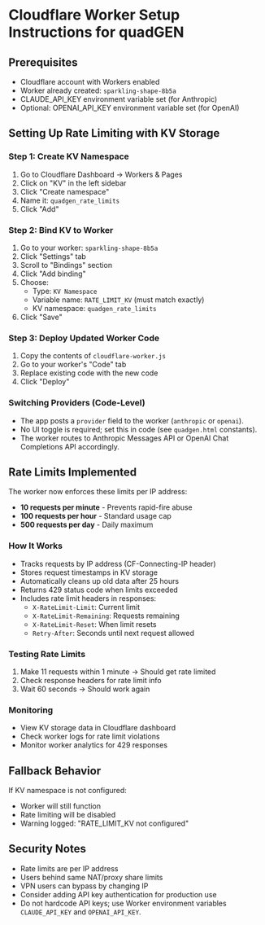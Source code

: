 # Cloudflare Worker Setup Instructions for quadGEN

## Prerequisites
- Cloudflare account with Workers enabled
- Worker already created: `sparkling-shape-8b5a`
- CLAUDE_API_KEY environment variable set (for Anthropic)
- Optional: OPENAI_API_KEY environment variable set (for OpenAI)

## Setting Up Rate Limiting with KV Storage

### Step 1: Create KV Namespace
1. Go to Cloudflare Dashboard → Workers & Pages
2. Click on "KV" in the left sidebar
3. Click "Create namespace"
4. Name it: `quadgen_rate_limits`
5. Click "Add"

### Step 2: Bind KV to Worker
1. Go to your worker: `sparkling-shape-8b5a`
2. Click "Settings" tab
3. Scroll to "Bindings" section
4. Click "Add binding"
5. Choose:
   - Type: `KV Namespace`
   - Variable name: `RATE_LIMIT_KV` (must match exactly)
   - KV namespace: `quadgen_rate_limits`
6. Click "Save"

### Step 3: Deploy Updated Worker Code
1. Copy the contents of `cloudflare-worker.js`
2. Go to your worker's "Code" tab
3. Replace existing code with the new code
4. Click "Deploy"

### Switching Providers (Code-Level)
- The app posts a `provider` field to the worker (`anthropic` or `openai`).
- No UI toggle is required; set this in code (see `quadgen.html` constants).
- The worker routes to Anthropic Messages API or OpenAI Chat Completions API accordingly.

## Rate Limits Implemented

The worker now enforces these limits per IP address:
- **10 requests per minute** - Prevents rapid-fire abuse
- **100 requests per hour** - Standard usage cap
- **500 requests per day** - Daily maximum

### How It Works
- Tracks requests by IP address (CF-Connecting-IP header)
- Stores request timestamps in KV storage
- Automatically cleans up old data after 25 hours
- Returns 429 status code when limits exceeded
- Includes rate limit headers in responses:
  - `X-RateLimit-Limit`: Current limit
  - `X-RateLimit-Remaining`: Requests remaining
  - `X-RateLimit-Reset`: When limit resets
  - `Retry-After`: Seconds until next request allowed

### Testing Rate Limits
1. Make 11 requests within 1 minute → Should get rate limited
2. Check response headers for rate limit info
3. Wait 60 seconds → Should work again

### Monitoring
- View KV storage data in Cloudflare dashboard
- Check worker logs for rate limit violations
- Monitor worker analytics for 429 responses

## Fallback Behavior
If KV namespace is not configured:
- Worker will still function
- Rate limiting will be disabled
- Warning logged: "RATE_LIMIT_KV not configured"

## Security Notes
- Rate limits are per IP address
- Users behind same NAT/proxy share limits
- VPN users can bypass by changing IP
- Consider adding API key authentication for production use
 - Do not hardcode API keys; use Worker environment variables `CLAUDE_API_KEY` and `OPENAI_API_KEY`.

